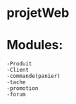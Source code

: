 # projetWeb

# Modules:
    -Produit
    -Client
    -commande(panier)
    -tache
    -promotion
    -forum

